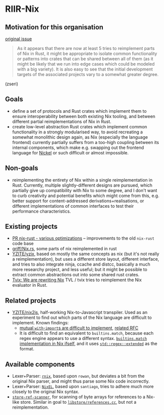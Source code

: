 # RIIR-Nix

## Motivation for this organisation

[original issue](https://github.com/NixOS/nix/issues/5315)

> As it appears that there are now at least 5 tries to reimplement parts of Nix in Rust,
> it might be appropriate to isolate common functionality or patterns into crates that
> can be shared between all of them (as it might be likely that we run into edge cases
> which could be modeled with a big variety). It is also easy to see that the initial
> development targets of the associated projects vary to a somewhat greater degree.

(zseri)

## Goals

- define a set of protocols and Rust crates which implement them to ensure
  interoperability between both existing Nix tooling, and between different partial
  reimplementations of Nix in Rust.
- create low-level abstraction Rust crates which implement common functionality in a
  strongly modularised way, to avoid recreating a somewhat monolithic design again,
  as Nix (especially the language frontend) currently partially suffers from a
  too-high coupling between its internal components, which make e.g. swapping out the
  frontend language for [Nickel](https://github.com/tweag/nickel) or such difficult
  or almost impossible.

## Non-goals

- reimplementing the entirety of Nix within a single reimplementation in Rust.
  Currently, multiple slightly-different designs are pursued, which partially give
  up compatibility with Nix to some degree, and I don't want to curb creativity and
  potential benefits which might come from this,
  e.g. better support for content-addressed derivations+realisations, or different
  implementations of common interfaces to test their performance characteristics.

## Existing projects

- [PR nix-rust - various optimizations](https://github.com/NixOS/nix/pull/4697)
  &ndash; improvements to the old `nix-rust` code base
- [griff/Nix.rs](https://github.com/griff/Nix.rs), some parts of nix reimplemented in rust
- [YZITE/yzix](https://github.com/YZITE/yzix), based on mostly the same concepts as nix
  (but it's not really a reimplementation), but uses a different store layout,
  different interface, and tries to also integrate ninja, ccache and distcc,
  basically a much more researchy project, and less useful;
  but it might be possible to extract common abstractions out into some shared rust crates.
- [Tvix: We are rewriting Nix](https://www.reddit.com/r/NixOS/comments/r6ykln/tvix_we_are_rewriting_nix/hmxk04p/)
  TVL / tvix tries to reimplement the Nix evaluator in Rust.

## Related projects

- [YZITE/nix2js](https://github.com/YZITE/nix2js), half-working Nix-to-Javascript transpiler.
  Used as an experiment to find out which parts of the Nix language are difficult to implement.
  Known findings:
  - [mutual `with`-`import`s are difficult to implement](https://github.com/YZITE/nix2js/issues/2),
    [related RFC](https://github.com/NixOS/rfcs/pull/120)
  - It is difficult to find an equivalent to `builtins.match`, because each regex engine appears
    to use a different syntax.
    [`builtins.match` implementation in Nix ifself](https://github.com/NixOS/nix/blob/646af7325d93f98802b989f8a8e008a25f7a4788/src/libexpr/primops.cc#L3449),
    and it uses [`std::regex::extended`](https://github.com/NixOS/nix/blob/c74eac9fdeb172ea155b2d7ee9fe68d6487adc39/src/libexpr/primops.cc#L3440)
    as the format.

## Available components

- Lexer+Parser: [`rnix`](https://docs.rs/rnix), based upon `rowan`,
  but deviates a bit from the original Nix parser, and might thus parse some Nix code incorrectly.
- Lexer+Parser: [`NixEL`](https://github.com/kamadorueda/nixel), based upon `santiago`,
  tries to adhere much more closely to the original Nix syntax.
- [`store-ref-scanner`](https://docs.rs/store-ref-scanner),
  for scanning of byte arrays for references to a Nix-like store. Similar in goal to
  [`libstore/references.cc`](https://github.com/NixOS/nix/blob/646af7325d93f98802b989f8a8e008a25f7a4788/src/libstore/references.cc),
  but not a reimplementation.
